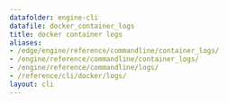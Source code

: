 ```yaml
---
datafolder: engine-cli
datafile: docker_container_logs
title: docker container logs
aliases:
- /edge/engine/reference/commandline/container_logs/
- /engine/reference/commandline/container_logs/
- /engine/reference/commandline/logs/
- /reference/cli/docker/logs/
layout: cli
---
```


<!--
此页面是根据 Docker 源代码自动生成的。如果您想建议更改此处显示的文本，请在 GitHub 上的源代码仓库中打开一个工单或拉取请求：

https://github.com/docker/cli
-->
